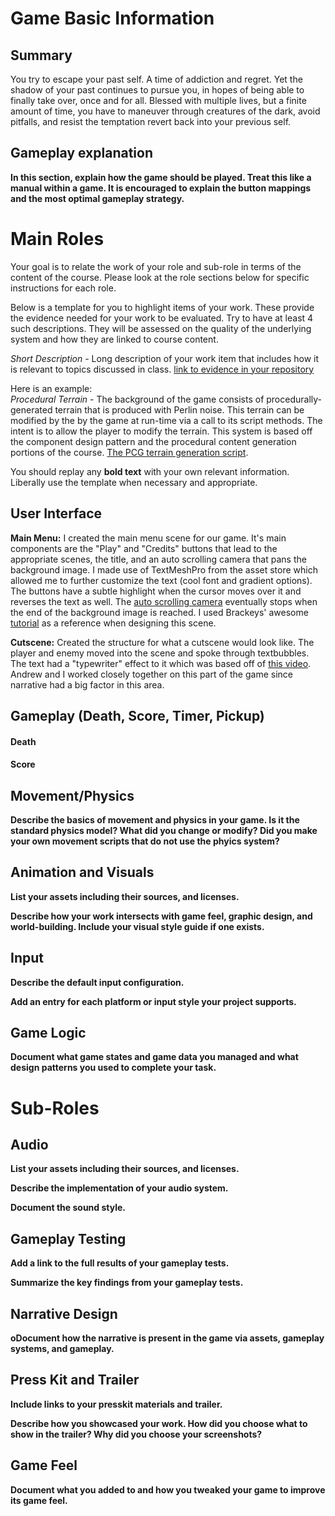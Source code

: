 # Game Basic Information #

## Summary ##

You try to escape your past self. A time of addiction and regret.
Yet the shadow of your past continues to pursue you, in hopes of being able to finally take over, once and for all. Blessed with multiple lives, but a finite amount of time, you have to maneuver through creatures of the dark, avoid pitfalls, and resist the temptation revert back into your previous self. 

## Gameplay explanation ##

**In this section, explain how the game should be played. Treat this like a manual within a game. It is encouraged to explain the button mappings and the most optimal gameplay strategy.**




# Main Roles #

Your goal is to relate the work of your role and sub-role in terms of the content of the course. Please look at the role sections below for specific instructions for each role.

Below is a template for you to highlight items of your work. These provide the evidence needed for your work to be evaluated. Try to have at least 4 such descriptions. They will be assessed on the quality of the underlying system and how they are linked to course content. 

*Short Description* - Long description of your work item that includes how it is relevant to topics discussed in class. [link to evidence in your repository](https://github.com/dr-jam/ECS189L/edit/project-description/ProjectDocumentTemplate.md)

Here is an example:  
*Procedural Terrain* - The background of the game consists of procedurally-generated terrain that is produced with Perlin noise. This terrain can be modified by the by the game at run-time via a call to its script methods. The intent is to allow the player to modify the terrain. This system is based off the component design pattern and the procedural content generation portions of the course. [The PCG terrain generation script](https://github.com/dr-jam/CameraControlExercise/blob/513b927e87fc686fe627bf7d4ff6ff841cf34e9f/Obscura/Assets/Scripts/TerrainGenerator.cs#L6).

You should replay any **bold text** with your own relevant information. Liberally use the template when necessary and appropriate.

## User Interface

**Main Menu:**
I created the main menu scene for our game. It's main components are the "Play" and "Credits" buttons that lead to the appropriate scenes, the title, and an auto scrolling camera that pans the background image. I made use of TextMeshPro from the asset store which allowed me to further customize the text (cool font and gradient options). The buttons have a subtle highlight when the cursor moves over it and reverses the text as well. The [auto scrolling camera](https://github.com/kyle-andrus/RIP/blob/8e5a8976b6a033d1d859e65cc8830f5375600c47/Assets/Scripts/menuScripts/cameraScroll.cs#L1) eventually stops when the end of the background image is reached. I used Brackeys' awesome [tutorial](https://www.youtube.com/watch?v=zc8ac_qUXQY&t=1s) as a reference when designing this scene.   


**Cutscene:**
Created the structure for what a cutscene would look like. The player and enemy moved into the scene and spoke through textbubbles. The text had a "typewriter" effect to it which was based off of [this video](https://www.youtube.com/watch?time_continue=201&v=1qbjmb_1hV4). Andrew and I worked closely together on this part of the game since narrative had a big factor in this area. 

**Gameplay (Death, Score, Timer, Pickup)**
---------------------------------------

#### Death

#### Score

## Movement/Physics

**Describe the basics of movement and physics in your game. Is it the standard physics model? What did you change or modify? Did you make your own movement scripts that do not use the phyics system?**

## Animation and Visuals

**List your assets including their sources, and licenses.**

**Describe how your work intersects with game feel, graphic design, and world-building. Include your visual style guide if one exists.**

## Input

**Describe the default input configuration.**

**Add an entry for each platform or input style your project supports.**

## Game Logic

**Document what game states and game data you managed and what design patterns you used to complete your task.**

# Sub-Roles

## Audio

**List your assets including their sources, and licenses.**

**Describe the implementation of your audio system.**

**Document the sound style.** 

## Gameplay Testing

**Add a link to the full results of your gameplay tests.**

**Summarize the key findings from your gameplay tests.**

## Narrative Design

**oDocument how the narrative is present in the game via assets, gameplay systems, and gameplay.** 

## Press Kit and Trailer

**Include links to your presskit materials and trailer.**

**Describe how you showcased your work. How did you choose what to show in the trailer? Why did you choose your screenshots?**



## Game Feel

**Document what you added to and how you tweaked your game to improve its game feel.**
